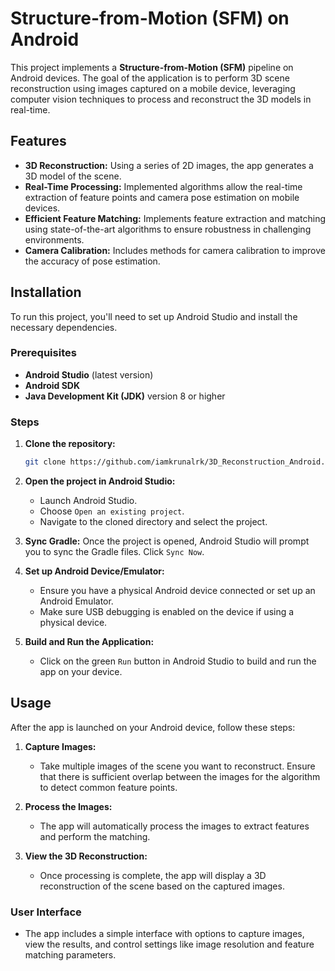 # Structure-from-Motion (SFM) on Android

This project implements a **Structure-from-Motion (SFM)** pipeline on Android devices. The goal of the application is to perform 3D scene reconstruction using images captured on a mobile device, leveraging computer vision techniques to process and reconstruct the 3D models in real-time.

## Features
- **3D Reconstruction:** Using a series of 2D images, the app generates a 3D model of the scene.
- **Real-Time Processing:** Implemented algorithms allow the real-time extraction of feature points and camera pose estimation on mobile devices.
- **Efficient Feature Matching:** Implements feature extraction and matching using state-of-the-art algorithms to ensure robustness in challenging environments.
- **Camera Calibration:** Includes methods for camera calibration to improve the accuracy of pose estimation.

## Installation

To run this project, you'll need to set up Android Studio and install the necessary dependencies.

### Prerequisites
- **Android Studio** (latest version)
- **Android SDK**
- **Java Development Kit (JDK)** version 8 or higher

### Steps
1. **Clone the repository:**
   ```bash
   git clone https://github.com/iamkrunalrk/3D_Reconstruction_Android.git
   ```

2. **Open the project in Android Studio:**
   - Launch Android Studio.
   - Choose `Open an existing project`.
   - Navigate to the cloned directory and select the project.

3. **Sync Gradle:**
   Once the project is opened, Android Studio will prompt you to sync the Gradle files. Click `Sync Now`.

4. **Set up Android Device/Emulator:**
   - Ensure you have a physical Android device connected or set up an Android Emulator.
   - Make sure USB debugging is enabled on the device if using a physical device.

5. **Build and Run the Application:**
   - Click on the green `Run` button in Android Studio to build and run the app on your device.

## Usage

After the app is launched on your Android device, follow these steps:

1. **Capture Images:**
   - Take multiple images of the scene you want to reconstruct. Ensure that there is sufficient overlap between the images for the algorithm to detect common feature points.
   
2. **Process the Images:**
   - The app will automatically process the images to extract features and perform the matching.

3. **View the 3D Reconstruction:**
   - Once processing is complete, the app will display a 3D reconstruction of the scene based on the captured images.

### User Interface
- The app includes a simple interface with options to capture images, view the results, and control settings like image resolution and feature matching parameters.